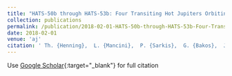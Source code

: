 ```yaml
---
title: "HATS-50b through HATS-53b: Four Transiting Hot Jupiters Orbiting G-type Stars Discovered by the HATSouth Survey"
collection: publications
permalink: /publication/2018-02-01-HATS-50b-through-HATS-53b-Four-Transiting-Hot-Jupiters-Orbiting-G-type-Stars-Discovered-by-the-HATSouth-Survey
date: 2018-02-01
venue: 'aj'
citation: ' Th. {Henning},  L. {Mancini},  P. {Sarkis},  G. {Bakos},  J. {Hartman},  D. {Bayliss},  J. {Bento},  W. {Bhatti},  R. {Brahm},  S. {Ciceri},  Z. {Csubry},  M. {de Val-Borro},  N. {Espinoza},  B. {Fulton},  A. {Howard},  H. {Isaacson},  A. {Jord{\&apos;a}n},  G. {Marcy},  K. {Penev},  M. {Rabus},  V. {Suc},  T. {Tan},  C. {Tinney},  D. {Wright},  G. {Zhou},  S. {Durkan},  J. {Lazar},  I. {Papp},  P. {Sari}, &quot;HATS-50b through HATS-53b: Four Transiting Hot Jupiters Orbiting G-type Stars Discovered by the HATSouth Survey.&quot; aj, 2018.'
---
```

Use [Google Scholar](https://scholar.google.com/scholar?q=HATS+50b+through+HATS+53b:+Four+Transiting+Hot+Jupiters+Orbiting+G+type+Stars+Discovered+by+the+HATSouth+Survey){:target="_blank"} for full citation
